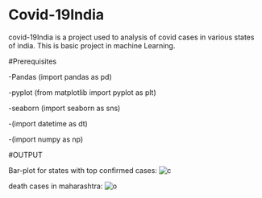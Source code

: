 # Covid-19India
covid-19India is a project used to analysis of covid cases in various states of india. This is basic project in machine Learning.

#Prerequisites

-Pandas (import pandas as pd)

-pyplot (from matplotlib import pyplot as plt)

-seaborn (import seaborn as sns)

-(import datetime as dt)

-(import numpy as np)

#OUTPUT

 Bar-plot for states with top confirmed cases:
 ![c](https://github.com/Pro-18/Covid-19India/assets/92087279/87174b23-bd08-41d2-a578-475bdcfbf861)
 
 death cases in maharashtra:
 ![o](https://github.com/Pro-18/Covid-19India/assets/92087279/25268819-01dd-4796-b3b8-d935c2b3e41a)

